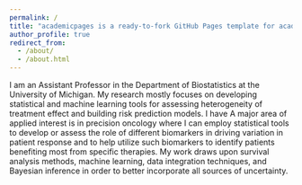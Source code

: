 ```yaml
---
permalink: /
title: "academicpages is a ready-to-fork GitHub Pages template for academic personal websites"
author_profile: true
redirect_from: 
  - /about/
  - /about.html
---
```


I am an Assistant Professor in the Department of Biostatistics at the University of Michigan. My research mostly focuses on developing statistical and machine learning tools for assessing heterogeneity of treatment effect and building risk prediction models. I have 
A major area of applied interest is in precision oncology where I can employ statistical tools to develop or assess the role of different biomarkers in driving variation in patient response and to help utilize such biomarkers to identify patients benefiting most from specific therapies. My work draws upon survival analysis methods, machine learning, data integration techniques, and Bayesian inference in order to better incorporate all sources of uncertainty.